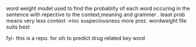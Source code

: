 word weight model used to find the probablity of each word occuring in the sentence with repective to the context,meaning and grammer . 
least prob means very less context ->inc suspeciousness 
more prez. wordweight file suits best 


fyi- this is a repo. for sih to predict drug related key word

